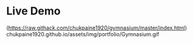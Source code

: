 # Live Demo

(https://raw.githack.com/chukpaine1920/gymnasium/master/index.html)
chukpaine1920.github.io/assets/img/portfolio/Gymnasium.gif


